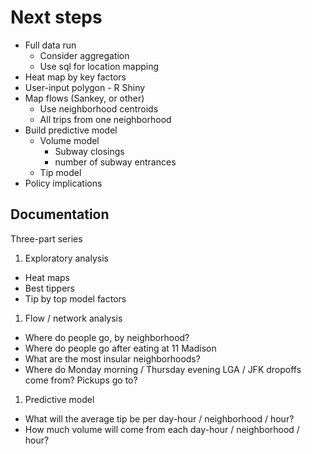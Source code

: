 # Next steps

* Full data run
  * Consider aggregation
  * Use sql for location mapping
* Heat map by key factors
* User-input polygon - R Shiny
* Map flows (Sankey, or other)
  * Use neighborhood centroids
  * All trips from one neighborhood
* Build predictive model
  * Volume model
    * Subway closings
    * number of subway entrances
  * Tip model
* Policy implications

## Documentation
Three-part series
1. Exploratory analysis
  * Heat maps
  * Best tippers
  * Tip by top model factors
1. Flow / network analysis
  * Where do people go, by neighborhood?
  * Where do people go after eating at 11 Madison
  * What are the most insular neighborhoods?
  * Where do Monday morning / Thursday evening LGA / JFK dropoffs come from? Pickups go to?
1. Predictive model
  * What will the average tip be per day-hour / neighborhood / hour?
  * How much volume will come from each day-hour / neighborhood / hour?
